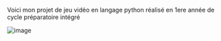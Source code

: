Voici mon projet de jeu vidéo en langage python réalisé en 1ere année de cycle préparatoire intégré 

![image](https://github.com/louiswin03/PROJET-INFO-LOUIS/assets/106116649/9957b957-0f0c-452e-80af-30756b49e9fd)
